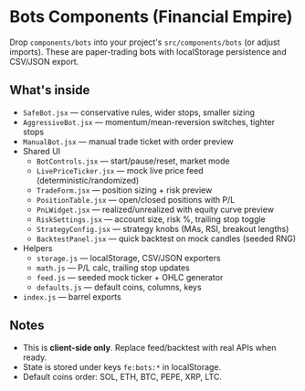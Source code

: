 
# Bots Components (Financial Empire)

Drop `components/bots` into your project's `src/components/bots` (or adjust imports). These are
paper-trading bots with localStorage persistence and CSV/JSON export.

## What's inside
- `SafeBot.jsx` — conservative rules, wider stops, smaller sizing
- `AggressiveBot.jsx` — momentum/mean-reversion switches, tighter stops
- `ManualBot.jsx` — manual trade ticket with order preview
- Shared UI
  - `BotControls.jsx` — start/pause/reset, market mode
  - `LivePriceTicker.jsx` — mock live price feed (deterministic/randomized)
  - `TradeForm.jsx` — position sizing + risk preview
  - `PositionTable.jsx` — open/closed positions with P/L
  - `PnLWidget.jsx` — realized/unrealized with equity curve preview
  - `RiskSettings.jsx` — account size, risk %, trailing stop toggle
  - `StrategyConfig.jsx` — strategy knobs (MAs, RSI, breakout lengths)
  - `BacktestPanel.jsx` — quick backtest on mock candles (seeded RNG)
- Helpers
  - `storage.js` — localStorage, CSV/JSON exporters
  - `math.js` — P/L calc, trailing stop updates
  - `feed.js` — seeded mock ticker + OHLC generator
  - `defaults.js` — default coins, columns, keys
- `index.js` — barrel exports

## Notes
- This is **client-side only**. Replace feed/backtest with real APIs when ready.
- State is stored under keys `fe:bots:*` in localStorage.
- Default coins order: SOL, ETH, BTC, PEPE, XRP, LTC.
